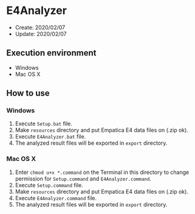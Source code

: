 # E4Analyzer

- Create: 2020/02/07
- Update: 2020/02/07

## Execution environment

- Windows
- Mac OS X

## How to use

### Windows

1. Execute `Setup.bat` file.
2. Make `resources` directory and put Empatica E4 data files on (.zip ok).
3. Execute `E4Analyzer.bat` file.
4. The analyzed result files will be exported in `export` directory.

### Mac OS X

1. Enter `chmod u+x *.command` on the Terminal in this directory to change permission for `Setup.command` and `E4Analyzer.command`.
2. Execute `Setup.command` file.
3. Make `resources` directory and put Empatica E4 data files on (.zip ok).
4. Execute `E4Analyzer.command` file.
5. The analyzed result files will be exported in `export` directory.